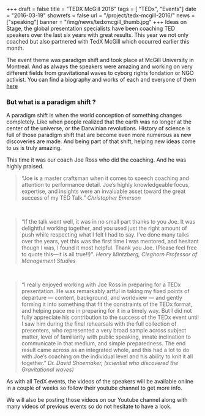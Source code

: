 +++
draft		= false
title		= "TEDX McGill 2016"
tags		= [ "TEDx", "Events"]
date		= "2016-03-19"
showrefs	= false
url			= "/project/tedx-mcgill-2016/"
news	= ["speaking"] 
banner		= "/img/news/tedxmcgill_thumb.jpg"
+++
Ideas on Stage, the global presentation specialists have been coaching TED speakers over the last six years with great results. This year we not only coached but also partnered with TedX McGill which occurred earlier this month.



The event theme was paradigm shift and took place at McGill University in Montreal. And as always the speakers were amazing and working on very different fields from gravitational waves to cyborg rights fondation or NGO activist. You can find a biography and works of each and everyone of them [here](http://www.tedxmcgill.ca/#!speakers/cani)

### But what is a paradigm shift ?

A paradigm shift is when the world conception of something changes completely. Like when people realized that the earth was no longer at the center of the universe, or the Darwinian revolutions. History of science is full of those paradigm shift that are become even more numerous as new discoveries are made. And being part of that shift, helping new ideas come to us is truly amazing.

This time it was our coach Joe Ross who did the coaching. And he was highly praised.




> “Joe is a master craftsman when it comes to speech coaching and attention to performance detail. Joe’s highly knowledgeable focus, expertise, and insights were an invaluable asset toward the great success of my TED Talk.”   *Christopher Emerson*

<br>

>“If the talk went well, it was in no small part thanks to you Joe. It was delightful working together, and you used just the right amount of push while respecting what I felt I had to say. I’ve done many talks over the years, yet this was the first time I was mentored, and hesitant though I was, I found it most helpful. Thank you Joe. (Please feel free to quote this—it is all true!!)".
*Henry Mintzberg, Cleghorn Professor of Management Studies*

<br>


>“I really enjoyed working with Joe Ross in preparing for a TEDx presentation. He was remarkably artful in taking my fixed points of departure — content, background, and worldview — and gently forming it into something that fit the constraints of the TEDx format, and helping pace me in preparing for it in a timely way. But I did not fully appreciate his contribution to the success of the TEDx event until I saw him during the final rehearsals with the full collection of presenters, who represented a very broad sample across subject matter, level of familiarity with public speaking, innate inclination to communicate in that medium, and simple preparedness. The end result came across as an integrated whole, and this had a lot to do with Joe’s coaching on the individual level and his ability to knit it all together.”
*Dr. David Shoemaker, (scientist who discovered the Gravitational waves)*




As with all TedX events, the videos of the speakers will be available online in a couple of weeks so follow their youtube channel to get more info.

We will also be posting those videos on our Youtube channel along with many videos of previous events so do not hesitate to have a look.


